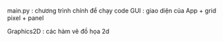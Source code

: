 main.py : chương trình chính để chạy code
GUI : giao diện của App
    + grid pixel 
    + panel

Graphics2D : các hàm vẽ đồ họa 2d
